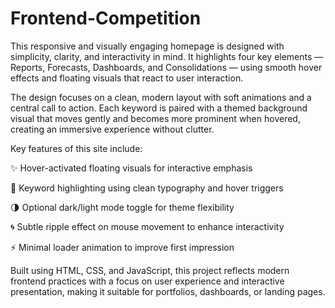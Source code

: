# Frontend-Competition

This responsive and visually engaging homepage is designed with simplicity, clarity, and interactivity in mind. It highlights four key elements — Reports, Forecasts, Dashboards, and Consolidations — using smooth hover effects and floating visuals that react to user interaction.

The design focuses on a clean, modern layout with soft animations and a central call to action. Each keyword is paired with a themed background visual that moves gently and becomes more prominent when hovered, creating an immersive experience without clutter.

Key features of this site include:

✨ Hover-activated floating visuals for interactive emphasis

🎯 Keyword highlighting using clean typography and hover triggers

🌗 Optional dark/light mode toggle for theme flexibility

🌀 Subtle ripple effect on mouse movement to enhance interactivity

⚡ Minimal loader animation to improve first impression

Built using HTML, CSS, and JavaScript, this project reflects modern frontend practices with a focus on user experience and interactive presentation, making it suitable for portfolios, dashboards, or landing pages.
